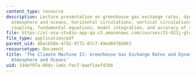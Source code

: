```yaml
---
content_type: resource
description: Lecture presentation on greenhouse gas exchange rates, dynamics of the
  atmosphere and oceans, horizontal circulations, vertical circulations, ocean-atmosphere
  coupling, fundamental equations, model integration, and accuracy of coupled models.
file: https://ol-ocw-studio-app-qa.s3.amazonaws.com/courses/15-023j-global-climate-change-economics-science-and-policy-spring-2008/33def97a06dc1a6cfac7baef1aafd2b6_lec6.pdf
file_type: application/pdf
parent_uid: d8acb56e-47d1-9772-87c7-49ed0d78d963
resourcetype: Document
title: 'The Climate Machine II: Greenhouse Gas Exchange Rates and Dynamics of the
  Atmosphere and Oceans'
uid: 33def97a-06dc-1a6c-fac7-baef1aafd2b6
---
```


